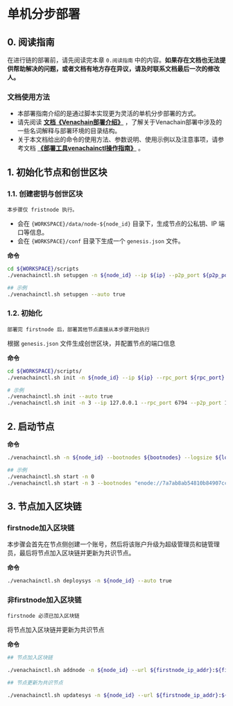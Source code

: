 # 单机分步部署

## 0.  阅读指南

在进行链的部署前，请先阅读完本章 ``0.阅读指南`` 中的内容。**如果存在文档也无法提供帮助解决的问题，或者文档有地方存在异议，请及时联系文档最后一次的修改人。**

### 文档使用方法

- 本部署指南介绍的是通过脚本实现更为灵活的单机分步部署的方式。
- 请先阅读 [**文档《Venachain部署介绍》**](./Venachain部署介绍.md) ，了解关于Venachain部署中涉及的一些名词解释与部署环境的目录结构。
- 关于本文档给出的命令的使用方法、参数说明、使用示例以及注意事项，请参考文档 [**《部署工具venachainctl操作指南》**](../5_实用工具/部署工具venachainctl.md)  。

## 1. 初始化节点和创世区块

### 1.1. 创建密钥与创世区块

```{warning}
本步骤仅 fristnode 执行。
```

-   会在 `{WORKSPACE}/data/node-${node_id}` 目录下，生成节点的公私钥、IP 端口等信息。
-   会在 `{WORKSPACE}/conf` 目录下生成一个 `genesis.json` 文件。

**命令**

``` bash
cd ${WORKSPACE}/scripts
./venachainctl.sh setupgen -n ${node_id} --ip ${ip} --p2p_port ${p2p_port} --interpreter ${interpreter} --auto true

## 示例
./venachainctl.sh setupgen --auto true
```

### 1.2. 初始化

```{note}
部署完 firstnode 后，部署其他节点直接从本步骤开始执行
```

根据 `genesis.json` 文件生成创世区块，并配置节点的端口信息

**命令**

``` bash
cd ${WORKSPACE}/scripts/
./venachainctl.sh init -n ${node_id} --ip ${ip} --rpc_port ${rpc_port} --p2p_port ${p2p_port} --ws_port ${ws_port} --auto true

# 示例
./venachainctl.sh init --auto true
./venachainctl.sh init -n 3 --ip 127.0.0.1 --rpc_port 6794 --p2p_port 16794 --ws_port 26794 --auto true
```

## 2. 启动节点

**命令**

``` bash
./venachainctl.sh -n ${node_id} --bootnodes ${bootnodes} --logsize ${logsize} --logdir ${logdir} --extraoptions ${extraoptions} --txcount ${txcount} 

## 示例
./venachainctl.sh start -n 0
./venachainctl.sh start -n 3 --bootnodes "enode://7a7ab8ab54810b84907cc8e445229db1da2080bad0d2f2360f0faa085d6e5fce16fe1fa13955de00503da31b701865275dff22c1ad21824cf33e7e54a4968997@127.0.0.1:16791" --logsize 66666666 --logdir "/opt/logs" --extraoptions "--verbosity 2" --txcount 2000
```

## 3. 节点加入区块链

### firstnode加入区块链

本步骤会首先在节点侧创建一个账号，然后将该账户升级为超级管理员和链管理员，最后将节点加入区块链并更新为共识节点。

**命令**

``` bash
./venachainctl.sh deploysys -n ${node_id} --auto true
```

### 非firstnode加入区块链

```{warning}
firstnode 必须已加入区块链
```

将节点加入区块链并更新为共识节点

**命令**

``` bash
## 节点加入区块链

./venachainctl.sh addnode -n ${node_id} --url ${firstnode_ip_addr}:${firstnode_rpc_port}
```

``` bash
## 节点更新为共识节点

./venachainctl.sh updatesys -n ${node_id} --url ${firstnode_ip_addr}:${firstnode_rpc_port}
```
